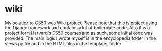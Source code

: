 # wiki
My solution to CS50 web Wiki project. 
Please note that this is project using the Django framework and contains a lot of boilerplate code.
Also it is a project form Harvard's CS50 courses and as such, some initial code was provided.
The main logic I wrote myself is in the encyclopedia folder in the views.py file and in the HTML files in the templates folder
